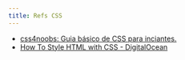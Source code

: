 ```yaml
---
title: Refs CSS
---
```


- [css4noobs: Guia básico de CSS para inciantes.](https://github.com/mathh95/css4noobs)
- [How To Style HTML with CSS - DigitalOcean](https://www.digitalocean.com/community/tutorial\_series/how-to-style-html-with-css)